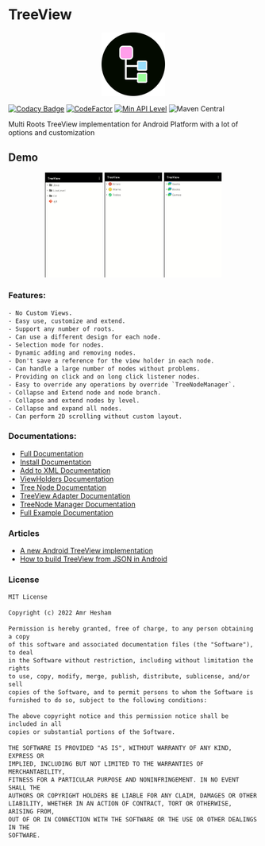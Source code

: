 # TreeView

<p align="center">
  <img src="media/tv-logo.png" width="128px" height="128px"/>
</p>

[![Codacy Badge](https://app.codacy.com/project/badge/Grade/d899da7160c24435bfe52b29146601ce)](https://www.codacy.com/gh/AmrDeveloper/TreeView/dashboard?utm_source=github.com&amp;utm_medium=referral&amp;utm_content=AmrDeveloper/TreeView&amp;utm_campaign=Badge_Grade)
[![CodeFactor](https://www.codefactor.io/repository/github/amrdeveloper/treeview/badge)](https://www.codefactor.io/repository/github/amrdeveloper/treeview)
[![Min API Level](https://img.shields.io/badge/API-%2B16-brightgreen)]()
![Maven Central](https://img.shields.io/maven-central/v/io.github.amrdeveloper/treeview?color=green)

Multi Roots TreeView implementation for Android Platform with a lot of options and customization

## Demo
<p align="center">
  <img src="media/treeview_files_demo.gif" alt="animated" width="23%"/>
  <img src="media/treeview_todo_demo.gif" alt="animated" width="23%"/>
  <img src="media/treeview_chat_demo.gif" alt="animated" width="23%"/>
</p>

### Features:
    - No Custom Views.
    - Easy use, customize and extend.
    - Support any number of roots.
    - Can use a different design for each node.
    - Selection mode for nodes.
    - Dynamic adding and removing nodes.
    - Don't save a reference for the view holder in each node.
    - Can handle a large number of nodes without problems.
    - Providing on click and on long click listener nodes.
    - Easy to override any operations by override `TreeNodeManager`.
    - Collapse and Extend node and node branch.
    - Collapse and extend nodes by level.
    - Collapse and expand all nodes.
    - Can perform 2D scrolling without custom layout.

### Documentations:
  - [Full Documentation](https://amrdeveloper.github.io/treeview/)
  - [Install Documentation](docs/install.md)
  - [Add to XML Documentation](docs/add-to-xml.md)
  - [ViewHolders Documentation](docs/view-holders.md)
  - [Tree Node Documentation](docs/treenode.md)
  - [TreeView Adapter Documentation](docs/treeview-adapter.md)
  - [TreeNode Manager Documentation](docs/treenode-manager.md)
  - [Full Example Documentation](docs/full-example.md)

### Articles
  - [A new Android TreeView implementation](https://itnext.io/a-new-android-treeview-implementation-9b27ca9854af)
  - [How to build TreeView from JSON in Android](https://itnext.io/how-to-build-treeview-from-json-in-android-9ec342a6205)

### License
```
MIT License

Copyright (c) 2022 Amr Hesham

Permission is hereby granted, free of charge, to any person obtaining a copy
of this software and associated documentation files (the "Software"), to deal
in the Software without restriction, including without limitation the rights
to use, copy, modify, merge, publish, distribute, sublicense, and/or sell
copies of the Software, and to permit persons to whom the Software is
furnished to do so, subject to the following conditions:

The above copyright notice and this permission notice shall be included in all
copies or substantial portions of the Software.

THE SOFTWARE IS PROVIDED "AS IS", WITHOUT WARRANTY OF ANY KIND, EXPRESS OR
IMPLIED, INCLUDING BUT NOT LIMITED TO THE WARRANTIES OF MERCHANTABILITY,
FITNESS FOR A PARTICULAR PURPOSE AND NONINFRINGEMENT. IN NO EVENT SHALL THE
AUTHORS OR COPYRIGHT HOLDERS BE LIABLE FOR ANY CLAIM, DAMAGES OR OTHER
LIABILITY, WHETHER IN AN ACTION OF CONTRACT, TORT OR OTHERWISE, ARISING FROM,
OUT OF OR IN CONNECTION WITH THE SOFTWARE OR THE USE OR OTHER DEALINGS IN THE
SOFTWARE.
```